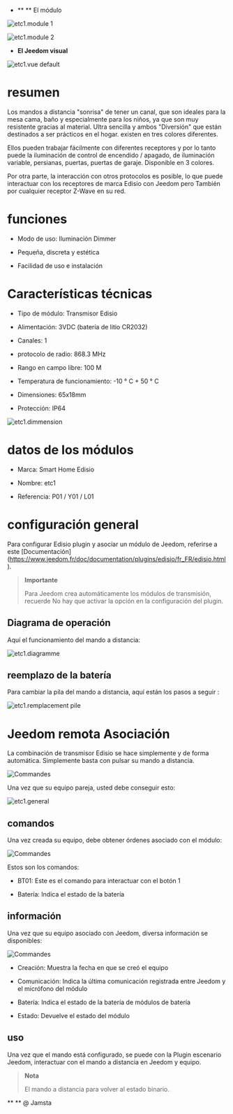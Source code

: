-   ** ** El módulo

![etc1.module 1](../images/etc1/etc1.module-1.jpg)

![etc1.module 2](../images/etc1/etc1.module-2.png)

-   **El Jeedom visual**

![etc1.vue default](../images/etc1/etc1.vue-default.jpg)

resumen
======

Los mandos a distancia "sonrisa" de tener un canal, que son ideales para la mesa
cama, baño y especialmente para los niños, ya que son
muy resistente gracias al material. Ultra sencilla y ambos
"Diversión" que están destinados a ser prácticos en el hogar. existen
en tres colores diferentes.

Ellos pueden trabajar fácilmente con diferentes receptores y por lo tanto puede
la iluminación de control de encendido / apagado, de iluminación variable,
persianas, puertas, puertas de garaje. Disponible en 3 colores.

Por otra parte, la interacción con otros protocolos es posible, lo que puede
interactuar con los receptores de marca Edisio con Jeedom pero
También por cualquier receptor Z-Wave en su red.

funciones
=========

-   Modo de uso: Iluminación Dimmer

-   Pequeña, discreta y estética

-   Facilidad de uso e instalación

Características técnicas
===========================

-   Tipo de módulo: Transmisor Edisio

-   Alimentación: 3VDC (batería de litio CR2032)

-   Canales: 1

-   protocolo de radio: 868.3 MHz

-   Rango en campo libre: 100 M

-   Temperatura de funcionamiento: -10 ° C + 50 ° C

-   Dimensiones: 65x18mm

-   Protección: IP64

![etc1.dimmension](../images/etc1/etc1.dimmension.png)

datos de los módulos
=================

-   Marca: Smart Home Edisio

-   Nombre: etc1

-   Referencia: P01 / Y01 / L01

configuración general
======================

Para configurar Edisio plugin y asociar un módulo de Jeedom,
referirse a este
[Documentación] (https://www.jeedom.fr/doc/documentation/plugins/edisio/fr_FR/edisio.html).

> **Importante**
>
> Para Jeedom crea automáticamente los módulos de transmisión, recuerde
> No hay que activar la opción en la configuración del plugin.

Diagrama de operación
---------------------------

Aquí el funcionamiento del mando a distancia:

![etc1.diagramme](../images/etc1/etc1.diagramme.jpg)

reemplazo de la batería
-----------------------

Para cambiar la pila del mando a distancia, aquí están los pasos a seguir
:

![etc1.remplacement pile](../images/etc1/etc1.remplacement-pile.jpg)

Jeedom remota Asociación
=======================================

La combinación de transmisor Edisio se hace simplemente y
de forma automática. Simplemente basta con pulsar su
mando a distancia.

![Commandes](../images/etc1/etc1.touche-c.jpg)

Una vez que su equipo pareja, usted debe conseguir esto:

![etc1.general](../images/etc1/etc1.general.jpg)

comandos
---------

Una vez creada su equipo, debe obtener órdenes
asociado con el módulo:

![Commandes](../images/etc1/etc1.commandes.jpg)

Estos son los comandos:

-   BT01: Este es el comando para interactuar con el botón 1

-   Batería: Indica el estado de la batería

información
------------

Una vez que su equipo asociado con Jeedom, diversa información se
disponibles:

![Commandes](../images/etc1/etc1.informations.jpg)

-   Creación: Muestra la fecha en que se creó el equipo

-   Comunicación: Indica la última comunicación registrada entre
    Jeedom y el micrófono del módulo

-   Batería: Indica el estado de la batería de módulos de batería

-   Estado: Devuelve el estado del módulo

uso
-----------

Una vez que el mando está configurado, se puede con la
Plugin escenario Jeedom, interactuar con el mando a distancia en Jeedom
y equipo.

> **Nota**
>
> El mando a distancia para volver al estado binario.

** ** @ Jamsta
